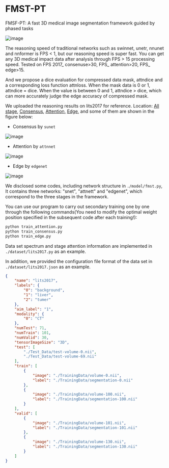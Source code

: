 # FMST-PT
FMSF-PT: A fast 3D medical image segmentation framework guided by phased tasks

![image](https://user-images.githubusercontent.com/33023091/169638563-d4b4d644-6e2c-44d4-a48c-21d7b67d77e0.png)

The reasoning speed of traditional networks such as swinnet, unetr, nnunet and nnformer is FPS < 1, but our reasoning speed is super fast. You can get any 3D medical impact data after analysis through FPS > 15 processing speed. Tested on FPS 2017_ consenuse>30, FPS_ attention>20, FPS_ edge>15.

And we propose a dice evaluation for compressed data mask, attndice and a corresponding loss function attnloss. When the mask data is 0 or 1, attndice = dice. When the value is between 0 and 1, attndice > dice, which can more accurately judge the edge accuracy of compressed mask.

We uploaded the reasoning results on lits2017 for reference. Location: [All stage](https://github.com/Human9000/FMST-PT/tree/main/val), [Consensus](https://github.com/Human9000/FMST-PT/tree/main/val/attention), [Attention](https://github.com/Human9000/FMST-PT/tree/main/val/consensus), [Edge](https://github.com/Human9000/FMST-PT/tree/main/val/edge), and some of them are shown in the figure below:

- Consensus by `sunet`

![image](https://user-images.githubusercontent.com/33023091/170104382-a47039cb-2737-49c2-993d-7bf6cb5eb5ee.png)

- Attention by `attnnet`

![image](https://user-images.githubusercontent.com/33023091/170104534-09d0311a-42af-4955-8284-0614ee38f20c.png)

- Edge by `edgenet`

![image](https://user-images.githubusercontent.com/33023091/170104617-ccaeb89a-30ae-425e-93ab-ded79bf1f0ed.png)



We disclosed some codes, including network structure in `./model/fmst.py`, It contains three networks: "snet", "attnett" and "edgenet", which correspond to the three stages in the framework.

You can use our program to carry out secondary training one by one through the following commands(You need to modify the optimal weight position specified in the subsequent code after each training!):
```cmd
python train_attention.py
python train_consensus.py
python train_edge.py
```

Data set spectrum and stage attention information are implemented in `./dataset/lits2017.py` as an example. 

In addition, we provided the configuration file format of the data set in `./dataset/lits2017.json` as an example.
```json
{
    "name": "lits2017",
    "labels": {
        "0": "background",
        "1": "liver",
        "2": "tumer"
    },
    "aim_label": "1",
    "modality": {
        "0": "CT"
    },
    "numTest": 71,
    "numTrain": 101,
    "numValid": 30,
    "tensorImageSize": "3D",
    "test": [
        "./Test_Data/test-volume-0.nii",
        "./Test_Data/test-volume-69.nii"
    ],
    "train": [
        {
            "image": "./TrainingData/volume-0.nii",
            "label": "./TrainingData/segmentation-0.nii"
        },
        {
            "image": "./TrainingData/volume-100.nii",
            "label": "./TrainingData/segmentation-100.nii"
        }
    ],
    "valid": [
        {
            "image": "./TrainingData/volume-101.nii",
            "label": "./TrainingData/segmentation-101.nii"
        },
        {
            "image": "./TrainingData/volume-130.nii",
            "label": "./TrainingData/segmentation-130.nii"
        }
    ]
}
```

